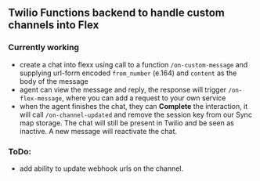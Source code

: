 

## Twilio Functions backend to handle custom channels into Flex

### Currently working
- create a chat into flexx using call to a function `/on-custom-message` and supplying url-form encoded `from_number` (e.164) and `content` as the body of the message
- agent can view the message and reply, the response will trigger `/on-flex-message`, where you can add a request to your own service
- when the agent finishes the chat, they can **Complete** the interaction, it will call `/on-channel-updated` and remove the session key from our Sync map storage. The chat will still be present in Twilio and be seen as inactive. A new message will reactivate the chat.



### ToDo:
- add ability to update webhook urls on the channel.